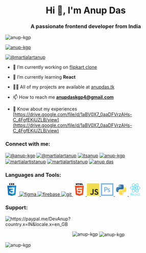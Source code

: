 <h1 align="center">Hi 👋, I'm Anup Das</h1>
<h3 align="center">A passionate frontend developer from India</h3>

<p align="left"> <img src="https://komarev.com/ghpvc/?username=anup-kgp&label=Profile%20views&color=0e75b6&style=flat" alt="anup-kgp" /> </p>

<p align="left"> <a href="https://github.com/ryo-ma/github-profile-trophy"><img src="https://github-profile-trophy.vercel.app/?username=anup-kgp" alt="anup-kgp" /></a> </p>

<p align="left"> <a href="https://twitter.com/@martialartanup" target="blank"><img src="https://img.shields.io/twitter/follow/@martialartanup?logo=twitter&style=for-the-badge" alt="@martialartanup" /></a> </p>

- 🔭 I’m currently working on [flipkart clone](https://github.com/anup-kgp/clone_of_flipkart.git)

- 🌱 I’m currently learning **React**

- 👨‍💻 All of my projects are available at [anupdas.tk](anupdas.tk)

- 📫 How to reach me **anupdaskgp4@gmail.com**

- 📄 Know about my experiences [https://drive.google.com/file/d/1aBV0X7_0aaDFVrzAHs-C_4FgfEKjUZLB/view](https://drive.google.com/file/d/1aBV0X7_0aaDFVrzAHs-C_4FgfEKjUZLB/view)

<h3 align="left">Connect with me:</h3>
<p align="left">
<a href="https://codepen.io/@anup-kgp" target="blank"><img align="center" src="https://raw.githubusercontent.com/rahuldkjain/github-profile-readme-generator/master/src/images/icons/Social/codepen.svg" alt="@anup-kgp" height="30" width="40" /></a>
<a href="https://twitter.com/@martialartanup" target="blank"><img align="center" src="https://raw.githubusercontent.com/rahuldkjain/github-profile-readme-generator/master/src/images/icons/Social/twitter.svg" alt="@martialartanup" height="30" width="40" /></a>
<a href="https://linkedin.com/in/itsanup" target="blank"><img align="center" src="https://raw.githubusercontent.com/rahuldkjain/github-profile-readme-generator/master/src/images/icons/Social/linked-in-alt.svg" alt="itsanup" height="30" width="40" /></a>
<a href="https://codesandbox.com/anup-kgp" target="blank"><img align="center" src="https://raw.githubusercontent.com/rahuldkjain/github-profile-readme-generator/master/src/images/icons/Social/codesandbox.svg" alt="anup-kgp" height="30" width="40" /></a>
<a href="https://fb.com/martialartistanup" target="blank"><img align="center" src="https://raw.githubusercontent.com/rahuldkjain/github-profile-readme-generator/master/src/images/icons/Social/facebook.svg" alt="martialartistanup" height="30" width="40" /></a>
<a href="https://instagram.com/martialartistanup" target="blank"><img align="center" src="https://raw.githubusercontent.com/rahuldkjain/github-profile-readme-generator/master/src/images/icons/Social/instagram.svg" alt="martialartistanup" height="30" width="40" /></a>
<a href="https://www.youtube.com/c/anup das" target="blank"><img align="center" src="https://raw.githubusercontent.com/rahuldkjain/github-profile-readme-generator/master/src/images/icons/Social/youtube.svg" alt="anup das" height="30" width="40" /></a>
</p>

<h3 align="left">Languages and Tools:</h3>
<p align="left"> <a href="https://www.w3schools.com/css/" target="_blank" rel="noreferrer"> <img src="https://raw.githubusercontent.com/devicons/devicon/master/icons/css3/css3-original-wordmark.svg" alt="css3" width="40" height="40"/> </a> <a href="https://www.figma.com/" target="_blank" rel="noreferrer"> <img src="https://www.vectorlogo.zone/logos/figma/figma-icon.svg" alt="figma" width="40" height="40"/> </a> <a href="https://firebase.google.com/" target="_blank" rel="noreferrer"> <img src="https://www.vectorlogo.zone/logos/firebase/firebase-icon.svg" alt="firebase" width="40" height="40"/> </a> <a href="https://git-scm.com/" target="_blank" rel="noreferrer"> <img src="https://www.vectorlogo.zone/logos/git-scm/git-scm-icon.svg" alt="git" width="40" height="40"/> </a> <a href="https://www.w3.org/html/" target="_blank" rel="noreferrer"> <img src="https://raw.githubusercontent.com/devicons/devicon/master/icons/html5/html5-original-wordmark.svg" alt="html5" width="40" height="40"/> </a> <a href="https://developer.mozilla.org/en-US/docs/Web/JavaScript" target="_blank" rel="noreferrer"> <img src="https://raw.githubusercontent.com/devicons/devicon/master/icons/javascript/javascript-original.svg" alt="javascript" width="40" height="40"/> </a> <a href="https://www.photoshop.com/en" target="_blank" rel="noreferrer"> <img src="https://raw.githubusercontent.com/devicons/devicon/master/icons/photoshop/photoshop-line.svg" alt="photoshop" width="40" height="40"/> </a> <a href="https://www.python.org" target="_blank" rel="noreferrer"> <img src="https://raw.githubusercontent.com/devicons/devicon/master/icons/python/python-original.svg" alt="python" width="40" height="40"/> </a> <a href="https://reactjs.org/" target="_blank" rel="noreferrer"> <img src="https://raw.githubusercontent.com/devicons/devicon/master/icons/react/react-original-wordmark.svg" alt="react" width="40" height="40"/> </a> </p>

<h3 align="left">Support:</h3>
<p><a href="https://www.buymeacoffee.com/https://paypal.me/DevAnup?country.x=IN&locale.x=en_GB"> <img align="left" src="https://cdn.buymeacoffee.com/buttons/v2/default-yellow.png" height="50" width="210" alt="https://paypal.me/DevAnup?country.x=IN&locale.x=en_GB" /></a></p><br><br>

<p><img align="left" src="https://github-readme-stats.vercel.app/api/top-langs?username=anup-kgp&show_icons=true&locale=en&layout=compact" alt="anup-kgp" /></p>

<p>&nbsp;<img align="center" src="https://github-readme-stats.vercel.app/api?username=anup-kgp&show_icons=true&locale=en" alt="anup-kgp" /></p>

<p><img align="center" src="https://github-readme-streak-stats.herokuapp.com/?user=anup-kgp&" alt="anup-kgp" /></p>
